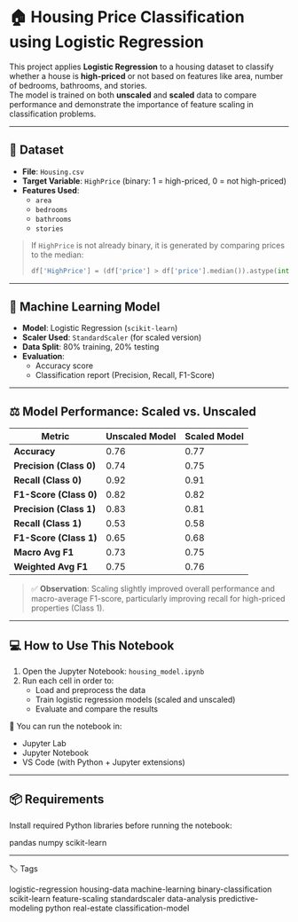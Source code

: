# 🏠 Housing Price Classification using Logistic Regression

This project applies **Logistic Regression** to a housing dataset to classify whether a house is **high-priced** or not based on features like area, number of bedrooms, bathrooms, and stories.  
The model is trained on both **unscaled** and **scaled** data to compare performance and demonstrate the importance of feature scaling in classification problems.

---

## 📁 Dataset

- **File**: `Housing.csv`
- **Target Variable**: `HighPrice` (binary: 1 = high-priced, 0 = not high-priced)
- **Features Used**:
  - `area`
  - `bedrooms`
  - `bathrooms`
  - `stories`

> If `HighPrice` is not already binary, it is generated by comparing prices to the median:
> ```python
> df['HighPrice'] = (df['price'] > df['price'].median()).astype(int)
> ```

---

## 🧠 Machine Learning Model

- **Model**: Logistic Regression (`scikit-learn`)
- **Scaler Used**: `StandardScaler` (for scaled version)
- **Data Split**: 80% training, 20% testing
- **Evaluation**:
  - Accuracy score
  - Classification report (Precision, Recall, F1-Score)

---

## ⚖️ Model Performance: Scaled vs. Unscaled

| Metric                | Unscaled Model | Scaled Model |
|-----------------------|----------------|--------------|
| **Accuracy**          | 0.76           | 0.77         |
| **Precision (Class 0)** | 0.74         | 0.75         |
| **Recall (Class 0)**    | 0.92         | 0.91         |
| **F1-Score (Class 0)**  | 0.82         | 0.82         |
| **Precision (Class 1)** | 0.83         | 0.81         |
| **Recall (Class 1)**    | 0.53         | 0.58         |
| **F1-Score (Class 1)**  | 0.65         | 0.68         |
| **Macro Avg F1**        | 0.73         | 0.75         |
| **Weighted Avg F1**     | 0.75         | 0.76         |

> ✅ **Observation**: Scaling slightly improved overall performance and macro-average F1-score, particularly improving recall for high-priced properties (Class 1).

---

## 💻 How to Use This Notebook

1. Open the Jupyter Notebook: `housing_model.ipynb`
2. Run each cell in order to:
   - Load and preprocess the data
   - Train logistic regression models (scaled and unscaled)
   - Evaluate and compare the results

📌 You can run the notebook in:
- Jupyter Lab
- Jupyter Notebook
- VS Code (with Python + Jupyter extensions)

---

## 📦 Requirements

Install required Python libraries before running the notebook:

pandas
numpy
scikit-learn

---

🏷️ Tags

logistic-regression
housing-data
machine-learning
binary-classification
scikit-learn
feature-scaling
standardscaler
data-analysis
predictive-modeling
python
real-estate
classification-model
